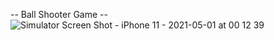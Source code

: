 -- Ball Shooter Game --
![Simulator Screen Shot - iPhone 11 - 2021-05-01 at 00 12 39](https://user-images.githubusercontent.com/28242890/116780592-5b5b9400-aa86-11eb-9263-87f7a6bfa55a.png)
